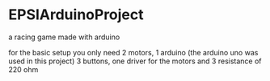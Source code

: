 # EPSIArduinoProject
a racing game made with arduino

for the basic setup you only need 2 motors, 1 arduino (the arduino uno was used in this project)
3 buttons, one driver for the motors and 3 resistance of 220 ohm
